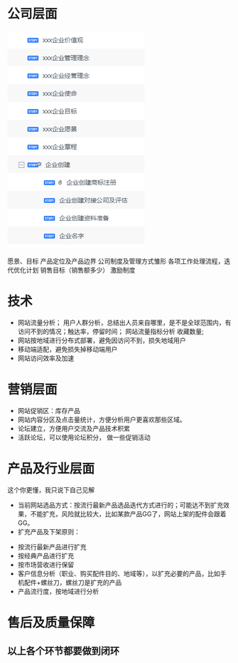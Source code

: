 # 公司层面
![1602652966904](./image/1602652966904.png)

愿景、目标
产品定位及产品边界
公司制度及管理方式雏形
各项工作处理流程，迭代优化计划
销售目标（销售额多少）
激励制度

# 技术
- 网站流量分析；
用户人群分析，总结出人员来自哪里，是不是全球范围内，有访问不到的情况；触达率，停留时间； 网站流量指标分析
收藏数量;
- 网站按地域进行分布式部署，避免因访问不到，损失地域用户
- 移动端适配，避免损失掉移动端用户
- 网站访问效率及加速

# 营销层面
- 网站促销区：库存产品
- 网站内容分区及点击量统计，方便分析用户更喜欢那些区域。
- 论坛建立，方便用户交流及产品技术积累
- 活跃论坛，可以使用论坛积分， 做一些促销活动

# 产品及行业层面
这个你更懂，我只说下自己见解
+ 当前网站选品方式：按流行最新产品选品迭代方式进行的；可能达不到扩充效果，不能扩充，风险就比较大，比如某款产品GG了，网站上架的配件会跟着GG。
+ 扩充产品及下架原则：
- 按流行最新产品进行扩充
- 按经典产品进行扩充
- 按市场营收进行保留
- 客户信息分析（职业、购买配件目的、地域等），以扩充必要的产品，比如手机配件+螺丝刀，螺丝刀是扩充的产品
- 产品流行度，按地域进行分析

# 售后及质量保障

## 以上各个环节都要做到闭环

